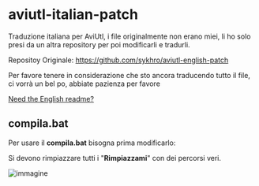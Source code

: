 # aviutl-italian-patch
Traduzione italiana per AviUtl, i file originalmente non erano miei, li ho solo presi da un altra repository per poi modificarli e tradurli.

Repositoy Originale: https://github.com/sykhro/aviutl-english-patch

Per favore tenere in considerazione che sto ancora traducendo tutto il file, ci vorrà un bel po, abbiate pazienza per favore

[Need the English readme?](https://github.com/senwawa/aviutl-italian-patch/blob/master/README-EN.md)

## compila.bat
Per usare il **compila.bat** bisogna prima modificarlo:

Si devono rimpiazzare tutti i "**Rimpiazzami**" con dei percorsi veri.

![immagine](https://github.com/user-attachments/assets/8e1094d3-6113-4290-be29-66602edb5c92)

